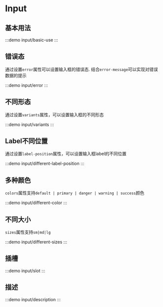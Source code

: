 # Input


## 基本用法

:::demo input/basic-use
:::

## 错误态

通过设置`error`属性可以设置输入框的错误态. 结合`error-message`可以实现对错误数据的提示

:::demo input/error
:::

## 不同形态

通过设置`variants`属性，可以设置输入框的不同形态

:::demo input/variants
:::

## Label不同位置

通过设置`label-position`属性，可以设置输入框label的不同位置

:::demo input/different-label-position
:::

## 多种颜色

`colors`属性支持`default | primary | danger | warning | success`颜色

:::demo input/different-color
:::

## 不同大小

`sizes`属性支持`sm|md|lg`

:::demo input/different-sizes
:::

## 插槽

:::demo input/slot
:::

## 描述

:::demo input/description
:::

